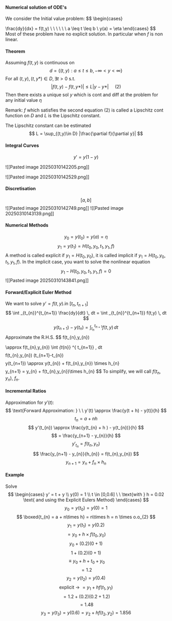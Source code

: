 #### Numerical solution of ODE's

We consider the Initial value problem: $$
\begin{cases}


\frac{dy}{dx} = f(t,y) \ \ \ \ \ \ a \leq t \leq b \\
y(a) = \eta
\end{cases}
$$
Most of these problem have no explicit solution. In particular when $f$ is non linear.

#### Theorem

Assuming $f(t,y)$ is continuous on $$
d = \{(t,y) : a \leq t\leq b, -\infty < y < \infty \}
$$
For all $(t,y), (t,y*) \in D, \exists t > 0$ s.t.
$$
|f(t,y) - f(t,y*)| \leq L|y-y*| \ \ \ \ \  \text{(2)}
$$
Then there exists a unique sol $y$ which is cont and diff at the problem for any initial value $\eta$

Remark: $f$ which satisfies the second equation (2) is called a Lipschitz cont function on $D$ and $L$ is the Lipschitz constant.

The Lipschitz constant can be estimated $$
L = \sup_{(t,y)\in D} |\frac{\partial f}{\partial y}|
$$

#### Integral Curves

$$
y' = y(1 - y) 
$$

![[Pasted image 20250310142205.png]]

![[Pasted image 20250310142529.png]]

#### Discretisation

$$
[a,b]
$$
![[Pasted image 20250310142749.png]]
![[Pasted image 20250310143139.png]]

#### Numerical Methods

$$
y_{0} = y(t_{0}) = y(a) = \eta
$$
$$
y_{1} = y(t_{1}) = H(t_{0},y_{0}, t_{1},y_{1}, f)
$$
A method is called explicit if $y_{1} = H(t_{0},y_{0})$, it is called implicit if $y_{1} = H(t_{0},y_{0},t_{1},y_{1},f)$. In the implicit case, you want to solve the nonlinear equation $$
y_{1} - H(t_{0},y_{0},t_{1},y_{1},f) = 0
$$ 
![[Pasted image 20250310143841.png]]

#### Forward/Explicit Euler Method

We want to solve $y' = f(t,y)$.in $[t_{n}, t_{n+1}]$
$$
\int _{t_{n}}^{t_{n+1}} \frac{dy}{dt} \, dt = \int _{t_{n}}^{t_{n+1}} f(t,y) \, dt
$$
$$
y(t_{n+1}) - y(t_{n}) = \int _{t_{n}} ^{ t_{n+1}} f(t,y) \, dt
$$
Approximate the R.H.S. $$
f(t_{n},y_{n})

$$
$$
\approx f(t_{n},y_{n}) \int _{t_{n}} ^{ t_{n+1}}  \, dt
$$
$$
f(t_{n},y_{n}) (t_{n+1}-t_{n})
$$
$$
y(t_{n+1}) \approx y(t_{n}) + f(t_{n},y_{n}) \times h_{n}
$$
$$
y_{n+1} = y_{n} + f(t_{n},y_{n})\times h_{n}
$$
To simplify, we will call $f(t_{n},y_{n})$, $f_{n}$.

#### Incremental Ratios

Approximation for $y'(t)$: $$
\text{Forward Approximation: } \ \ y'(t) \approx \frac{y(t + h) - y(t)}{h}
$$
$$
t_{n} = a + nh
$$
$$
y'(t_{n}) \approx \frac{y(t_{n} + h ) - y(t_{n})}{h}
$$
$$
= \frac{y_{n+1} - y_{n}}{h}
$$
$$
y'_{t_{n}} = f(t_{n}, y_{n})
$$
$$
\frac{y_{n+1} - y_{n}}{h_{n}} = f(t_{n},y_{n})
$$
$$
y_{n+1} = y_{n} + f_{n} \times h_{n}
$$
#### Example

Solve $$
\begin{cases}
y' = t + y  \\
y(0) = 1 \\
t \in [0,0.6] \ \  \text{with } h = 0.02 \text{ and using the Explicit Eulers Method}
\end{cases}
$$
$$
y_{0} = y(t_{0}) = y(0) = 1
$$
$$
\boxed{t_{n} = a + n\times h} = n\times h = n \times o.o_{2}
$$
$$
y_{1} = y(t_{1}) = y(0.2)
$$
$$
=y_{0} + h \times f(t_{0},y_{0})
$$
$$
y_{0} + (0.2)(0 + 1)
$$
$$
1 + (0.2)(0+1)
$$
$$
\equiv y_{0} + h + t_{0} + y_{0}
$$
$$
= 1.2
$$
$$
y_{2} = y(t_{2})=y(0.4)
$$
$$
\text{explicit ->} \ =y_{1} + h f(t_{1},y_{1})
$$
$$
= 1.2 + (0.2)(0.2+ 1.2)
$$
$$
=1.48
$$
$$
y_{3} = y(t_{3}) = y(0.6) = y_{2} + hf(t_{2},y_{2}) = 1.856
$$

